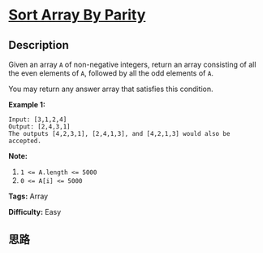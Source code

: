 # [Sort Array By Parity][title]

## Description

Given an array `A` of non-negative integers, return an array consisting of all
the even elements of `A`, followed by all the odd elements of `A`.

You may return any answer array that satisfies this condition.



**Example 1:**
            Input: [3,1,2,4]    Output: [2,4,3,1]    The outputs [4,2,3,1], [2,4,1,3], and [4,2,1,3] would also be accepted.    



**Note:**

  1. `1 <= A.length <= 5000`
  2. `0 <= A[i] <= 5000`


**Tags:** Array

**Difficulty:** Easy

## 思路

[title]: https://leetcode.com/problems/sort-array-by-parity
